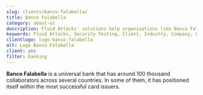```yaml
---
slug: clients/banco-falabella/
title: Banco Falabella
category: about-us
description: Fluid Attacks' solutions help organizations like Banco Falabella to identify security vulnerabilities in their systems and manage their attack surfaces.
keywords: Fluid Attacks, Security Testing, Client, Industry, Company, Organization, Pentesting, Ethical Hacking, Banco Falabella
clientlogo: logo-banco-falabella
alt: Logo Banco Falabella
client: yes
filter: banking
---
```


**Banco Falabella** is a universal bank
that has around 100 thousand collaborators across several countries.
In some of them,
it has positioned itself within the most successful card issuers.
